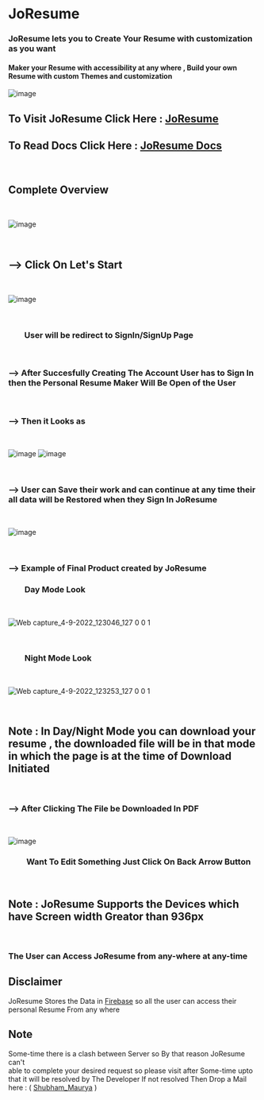 # JoResume 

 ### JoResume lets you to Create Your Resume with customization as you want

 #### Maker your Resume with accessibility at any where , Build your own Resume with custom Themes and customization

![image](https://user-images.githubusercontent.com/65014926/195518123-b334a67c-288d-4620-96ed-c6b442107d1e.png)







## To Visit JoResume Click Here : <a href = "https://shubham996633.github.io/JoResume__Responsive__Resume__App/">JoResume</a> 



## To Read Docs Click Here : <a href = "https://github.com/Shubham996633/JoResume__Responsive__Resume__App/blob/main/JoResume%20Docs.md">JoResume Docs</a> 



<br>


## Complete Overview


<br>

![image](https://user-images.githubusercontent.com/65014926/195518391-13d5485b-7cdb-44d7-b20c-70f6a5bbaf46.png)


<br>

## --> Click On Let's Start

<br>

![image](https://user-images.githubusercontent.com/65014926/194010130-fde07d34-2710-4122-84a4-85ee8dad8748.png)

<br>

### &ensp; &ensp;&ensp;   User will be redirect to SignIn/SignUp Page

<br>

### --> After Succesfully Creating The Account User has to Sign In then the Personal Resume Maker Will Be Open of the User


<br>

### --> Then it Looks as

<br>

![image](https://user-images.githubusercontent.com/65014926/195519217-8bffcdda-64b9-48ba-8f22-96b39d5b3208.png)
![image](https://user-images.githubusercontent.com/65014926/195519332-96212f95-e359-490b-b3e0-346aacdaf792.png)

<br>

###  --> User can Save their work and can continue at any time their all data will be Restored when they Sign In JoResume

<br>

![image](https://user-images.githubusercontent.com/65014926/195526123-99142cc3-df15-42d6-919b-33c595fbeff9.png)



<br>

### --> Example of Final Product created by JoResume 

### &ensp;&ensp;&ensp;&ensp;Day Mode Look

<br>



![Web capture_4-9-2022_123046_127 0 0 1](https://user-images.githubusercontent.com/65014926/188301562-1b412a74-dfc2-4c31-8e93-c348b4527860.jpeg)


<br>

###  &ensp;&ensp;&ensp;&ensp;Night Mode Look

<br>

![Web capture_4-9-2022_123253_127 0 0 1](https://user-images.githubusercontent.com/65014926/188301612-0d6ccfc8-e5bf-4a37-843c-7a94d1327ffa.jpeg)

<br>

## Note : In Day/Night Mode you can download your resume , the downloaded file will be in that mode in which the page is at the time of Download Initiated


<br>

### --> After Clicking The File be Downloaded In PDF
<br>

![image](https://user-images.githubusercontent.com/65014926/188302248-bc033a0d-f2d2-43f8-abb7-df8a9d9485bf.png)
<br>



###  &ensp;&ensp;&ensp;&ensp; Want To Edit Something Just Click On Back Arrow Button 
<br>






## Note : JoResume Supports the Devices which have Screen width Greator than 936px 




<br>

### The User can Access JoResume from any-where at any-time

## Disclaimer   
   JoResume Stores the Data in <a href = "https://console.firebase.google.com/">Firebase</a> so all the user can access their personal Resume From any where

   

   



## Note
 
Some-time there is a clash between Server so By that reason JoResume can't  
able to complete your desired request so please visit after Some-time upto that it will be resolved by The Developer
If not resolved Then Drop a Mail here : ( <a href = "mailto:shubhammaurya996633+work@gmail.com"> Shubham_Maurya</a> )

